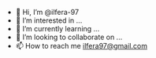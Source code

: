 - 👋 Hi, I’m @ilfera-97
- 👀 I’m interested in ...
- 🌱 I’m currently learning ...
- 💞️ I’m looking to collaborate on ...
- 📫 How to reach me  ilfera97@gmail.com

<!---
ilfera-97/ilfera-97 is a ✨ special ✨ repository because its `README.md` (this file) appears on your GitHub profile.
You can click the Preview link to take a look at your changes.
--->
